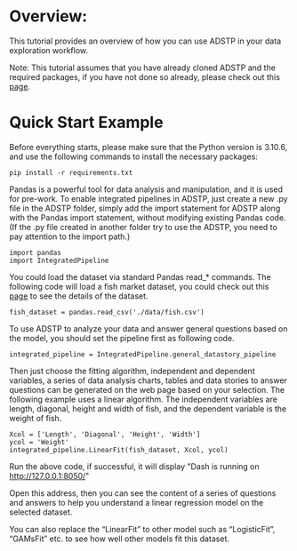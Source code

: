 # Overview:
This tutorial provides an overview of how you can use ADSTP in your data exploration workflow.

Note: This tutorial assumes that you have already cloned ADSTP and the required packages, if you have not done so already, please check out this [page](https://github.com/tangjikededela/ADSTP).

# Quick Start Example
Before everything starts, please make sure that the Python version is 3.10.6, and use the following commands to install the necessary packages:
```
pip install -r requirements.txt
```
Pandas is a powerful tool for data analysis and manipulation, and it is used for pre-work. To enable integrated pipelines in ADSTP, just create a new .py file in the ADSTP folder, simply add the import statement for ADSTP along with the Pandas import statement, without modifying existing Pandas code. (If the .py file created in another folder try to use the ADSTP, you need to pay attention to the import path.)
```
import pandas
import IntegratedPipeline
```
You could load the dataset via standard Pandas read_* commands. The following code will load a fish market dataset, you could check out this [page](https://www.kaggle.com/datasets/aungpyaeap/fish-market) to see the details of the dataset.
```
fish_dataset = pandas.read_csv('./data/fish.csv')
```
To use ADSTP to analyze your data and answer general questions based on the model, you should set the pipeline first as following code.
```
integrated_pipeline = IntegratedPipeline.general_datastory_pipeline
```
Then just choose the fitting algorithm, independent and dependent variables, a series of data analysis charts, tables and data stories to answer questions can be generated on the web page based on your selection. 
The following example uses a linear algorithm. The independent variables are length, diagonal, height and width of fish, and the dependent variable is the weight of fish.
```
Xcol = ['Length', 'Diagonal', 'Height', 'Width']
ycol = 'Weight' 
integrated_pipeline.LinearFit(fish_dataset, Xcol, ycol)
```
Run the above code, if successful, it will display "Dash is running on http://127.0.0.1:8050/"

Open this address, then you can see the content of a series of questions and answers to help you understand a linear regression model on the selected dataset.

You can also replace the “LinearFit” to other model such as “LogisticFit”, “GAMsFit” etc. to see how well other models fit this dataset.